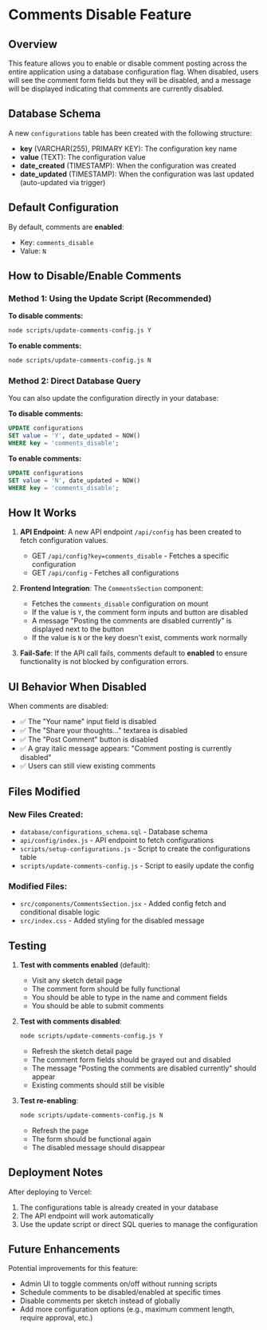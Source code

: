 # Comments Disable Feature

## Overview
This feature allows you to enable or disable comment posting across the entire application using a database configuration flag. When disabled, users will see the comment form fields but they will be disabled, and a message will be displayed indicating that comments are currently disabled.

## Database Schema
A new `configurations` table has been created with the following structure:
- **key** (VARCHAR(255), PRIMARY KEY): The configuration key name
- **value** (TEXT): The configuration value
- **date_created** (TIMESTAMP): When the configuration was created
- **date_updated** (TIMESTAMP): When the configuration was last updated (auto-updated via trigger)

## Default Configuration
By default, comments are **enabled**:
- Key: `comments_disable`
- Value: `N`

## How to Disable/Enable Comments

### Method 1: Using the Update Script (Recommended)

**To disable comments:**
```bash
node scripts/update-comments-config.js Y
```

**To enable comments:**
```bash
node scripts/update-comments-config.js N
```

### Method 2: Direct Database Query

You can also update the configuration directly in your database:

**To disable comments:**
```sql
UPDATE configurations 
SET value = 'Y', date_updated = NOW() 
WHERE key = 'comments_disable';
```

**To enable comments:**
```sql
UPDATE configurations 
SET value = 'N', date_updated = NOW() 
WHERE key = 'comments_disable';
```

## How It Works

1. **API Endpoint**: A new API endpoint `/api/config` has been created to fetch configuration values.
   - GET `/api/config?key=comments_disable` - Fetches a specific configuration
   - GET `/api/config` - Fetches all configurations

2. **Frontend Integration**: The `CommentsSection` component:
   - Fetches the `comments_disable` configuration on mount
   - If the value is `Y`, the comment form inputs and button are disabled
   - A message "Posting the comments are disabled currently" is displayed next to the button
   - If the value is `N` or the key doesn't exist, comments work normally

3. **Fail-Safe**: If the API call fails, comments default to **enabled** to ensure functionality is not blocked by configuration errors.

## UI Behavior When Disabled

When comments are disabled:
- ✅ The "Your name" input field is disabled
- ✅ The "Share your thoughts..." textarea is disabled
- ✅ The "Post Comment" button is disabled
- ✅ A gray italic message appears: "Comment posting is currently disabled"
- ✅ Users can still view existing comments

## Files Modified

### New Files Created:
- `database/configurations_schema.sql` - Database schema
- `api/config/index.js` - API endpoint to fetch configurations
- `scripts/setup-configurations.js` - Script to create the configurations table
- `scripts/update-comments-config.js` - Script to easily update the config

### Modified Files:
- `src/components/CommentsSection.jsx` - Added config fetch and conditional disable logic
- `src/index.css` - Added styling for the disabled message

## Testing

1. **Test with comments enabled** (default):
   - Visit any sketch detail page
   - The comment form should be fully functional
   - You should be able to type in the name and comment fields
   - You should be able to submit comments

2. **Test with comments disabled**:
   ```bash
   node scripts/update-comments-config.js Y
   ```
   - Refresh the sketch detail page
   - The comment form fields should be grayed out and disabled
   - The message "Posting the comments are disabled currently" should appear
   - Existing comments should still be visible

3. **Test re-enabling**:
   ```bash
   node scripts/update-comments-config.js N
   ```
   - Refresh the page
   - The form should be functional again
   - The disabled message should disappear

## Deployment Notes

After deploying to Vercel:
1. The configurations table is already created in your database
2. The API endpoint will work automatically
3. Use the update script or direct SQL queries to manage the configuration

## Future Enhancements

Potential improvements for this feature:
- Admin UI to toggle comments on/off without running scripts
- Schedule comments to be disabled/enabled at specific times
- Disable comments per sketch instead of globally
- Add more configuration options (e.g., maximum comment length, require approval, etc.)
